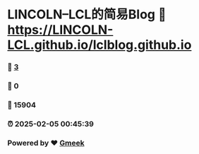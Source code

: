 # LINCOLN–LCL的简易Blog :link: https://LINCOLN-LCL.github.io/lclblog.github.io 
### :page_facing_up: [3](https://LINCOLN-LCL.github.io/lclblog.github.io/tag.html) 
### :speech_balloon: 0 
### :hibiscus: 15904 
### :alarm_clock: 2025-02-05 00:45:39 
### Powered by :heart: [Gmeek](https://github.com/Meekdai/Gmeek)
